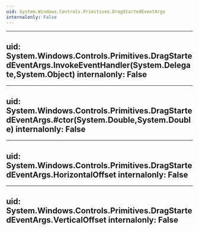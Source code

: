 ```yaml
---
uid: System.Windows.Controls.Primitives.DragStartedEventArgs
internalonly: False
---
```


---
uid: System.Windows.Controls.Primitives.DragStartedEventArgs.InvokeEventHandler(System.Delegate,System.Object)
internalonly: False
---

---
uid: System.Windows.Controls.Primitives.DragStartedEventArgs.#ctor(System.Double,System.Double)
internalonly: False
---

---
uid: System.Windows.Controls.Primitives.DragStartedEventArgs.HorizontalOffset
internalonly: False
---

---
uid: System.Windows.Controls.Primitives.DragStartedEventArgs.VerticalOffset
internalonly: False
---
